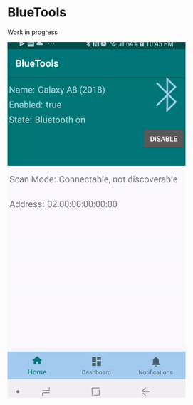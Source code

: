 # BlueTools

Work in progress

[![BlueTools](https://github.com/bordercitycoder/BlueTools/blob/master/app/images/bluetools1_resized.gif?branch=master)](https://github.com/bordercitycoder/BlueTools/blob/master/app/images/bluetools1_resized.gif)
